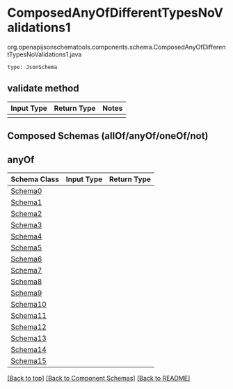 # ComposedAnyOfDifferentTypesNoValidations1
org.openapijsonschematools.components.schema.ComposedAnyOfDifferentTypesNoValidations1.java
```
type: JsonSchema
```

## validate method
Input Type | Return Type | Notes
------------ | ------------- | -------------
 |  |

## Composed Schemas (allOf/anyOf/oneOf/not)
## anyOf
Schema Class | Input Type | Return Type
------------ | ---------- | -----------
[Schema0](#) |  | 
[Schema1](#) |  | 
[Schema2](#) |  | 
[Schema3](#) |  | 
[Schema4](#) |  | 
[Schema5](#) |  | 
[Schema6](#) |  | 
[Schema7](#) |  | 
[Schema8](#) |  | 
[Schema9](#) |  | 
[Schema10](#) |  | 
[Schema11](#) |  | 
[Schema12](#) |  | 
[Schema13](#) |  | 
[Schema14](#) |  | 
[Schema15](#) |  | 

















[[Back to top]](#top) [[Back to Component Schemas]](../../../README.md#Component-Schemas) [[Back to README]](../../../README.md)
